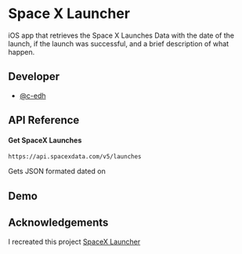 
# Space X Launcher

iOS app that retrieves the Space X Launches Data 
with the date of the launch, 
if the launch was successful, and a brief description of what happen.


## Developer

- [@c-edh](https://www.github.com/c-edh)


## API Reference

#### Get SpaceX Launches

```https
https://api.spacexdata.com/v5/launches
```
Gets JSON formated dated on  


## Demo

   

## Acknowledgements
I recreated this project
 [SpaceX Launcher]()
